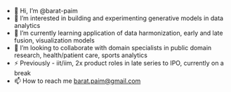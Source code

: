 - 👋 Hi, I’m @barat-paim
- 👀 I’m interested in building and experimenting generative models in data analytics
- 🌱 I’m currently learning application of data harmonization, early and late fusion, visualization models
- 💞️ I’m looking to collaborate with domain specialists in public domain research, health/patient care, sports analytics
- ⚡ Previously - iit/iim, 2x product roles in late series to IPO, currently on a break
- 📫 How to reach me barat.paim@gmail.com

<!---
barat-paim/barat-paim is a ✨ special ✨ repository because its `README.md` (this file) appears on your GitHub profile.
You can click the Preview link to take a look at your changes.
--->
